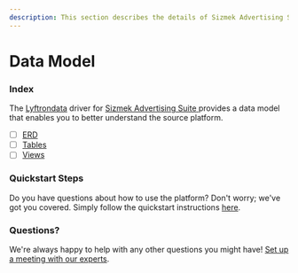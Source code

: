 ```yaml
---
description: This section describes the details of Sizmek Advertising Suite ERD, Tables, and Views.
---
```


# Data Model

### Index

The  [Lyftrondata](https://www.lyftrondata.com/) driver for [Sizmek Advertising Suite](https://www.lyftrondata.com/integration/sizmek-advertising-suite/)[ ](https://www.lyftrondata.com/integration/sizmek-advertising-suite/)provides a data model that enables you to better understand the source platform.

* [ ] [ERD](../../../marketing-analytics/sizmek-advertising-suite/data-model/erd.md)
* [ ] [Tables](../../../marketing-analytics/sizmek-advertising-suite/data-model/tables.md)
* [ ] [Views](../../../marketing-analytics/sizmek-advertising-suite/data-model/views.md)

### Quickstart Steps

Do you have questions about how to use the platform? Don't worry; we've got you covered. Simply follow the quickstart instructions [here](../../../../quickstart-steps.md).

### Questions? <a href="#questions" id="questions"></a>

We're always happy to help with any other questions you might have! [Set up a meeting with our experts](https://www.lyftrondata.com/book-a-meeting/).

